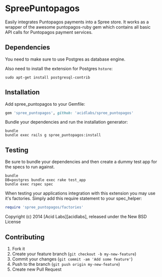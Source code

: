 SpreePuntopagos
================

Easily integrates Puntopagos payments into a Spree store. It works as a wrapper
of the awesome puntopagos-ruby gem which contains all basic API calls for Puntopagos payment
services.


Dependencies
------------
You need to make sure to use Postgres as database engine.

Also need to install the extension for Postgres `hstore`:

```shell
sudo apt-get install postgresql-contrib
```


Installation
------------

Add spree_puntopagos to your Gemfile:

```ruby
gem 'spree_puntopagos', github: 'acidlabs/spree_puntopagos'
```

Bundle your dependencies and run the installation generator:

```shell
bundle
bundle exec rails g spree_puntopagos:install
```

Testing
-------

Be sure to bundle your dependencies and then create a dummy test app for the specs to run against.

```shell
bundle
DB=postgres bundle exec rake test_app
bundle exec rspec spec
```

When testing your applications integration with this extension you may use it's factories.
Simply add this require statement to your spec_helper:

```ruby
require 'spree_puntopagos/factories'
```

Copyright (c) 2014 [Acid Labs][acidlabs], released under the New BSD License


Contributing
------------

1. Fork it
2. Create your feature branch (`git checkout -b my-new-feature`)
3. Commit your changes (`git commit -am 'Add some feature'`)
4. Push to the branch (`git push origin my-new-feature`)
5. Create new Pull Request
